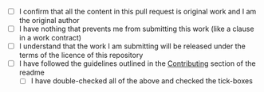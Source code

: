 - [ ] I confirm that all the content in this pull request is original work and I am the original author
- [ ] I have nothing that prevents me from submitting this work (like a clause in a work contract)
- [ ] I understand that the work I am submitting will be released under the terms of the licence of this repository
- [ ] I have followed the guidelines outlined in the [Contributing](https://github.com/darigovresearch/Travelele-Variations#contributing) section of the readme
  - [ ] I have double-checked all of the above and checked the tick-boxes
